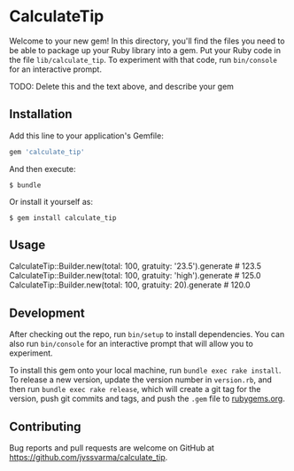 # CalculateTip

Welcome to your new gem! In this directory, you'll find the files you need to be able to package up your Ruby library into a gem. Put your Ruby code in the file `lib/calculate_tip`. To experiment with that code, run `bin/console` for an interactive prompt.

TODO: Delete this and the text above, and describe your gem

## Installation

Add this line to your application's Gemfile:

```ruby
gem 'calculate_tip'
```

And then execute:

    $ bundle

Or install it yourself as:

    $ gem install calculate_tip

## Usage
CalculateTip::Builder.new(total: 100, gratuity: '23.5').generate # 123.5
CalculateTip::Builder.new(total: 100, gratuity: 'high').generate # 125.0
CalculateTip::Builder.new(total: 100, gratuity: 20).generate # 120.0

## Development

After checking out the repo, run `bin/setup` to install dependencies. You can also run `bin/console` for an interactive prompt that will allow you to experiment.

To install this gem onto your local machine, run `bundle exec rake install`. To release a new version, update the version number in `version.rb`, and then run `bundle exec rake release`, which will create a git tag for the version, push git commits and tags, and push the `.gem` file to [rubygems.org](https://rubygems.org).

## Contributing

Bug reports and pull requests are welcome on GitHub at https://github.com/jvssvarma/calculate_tip.
